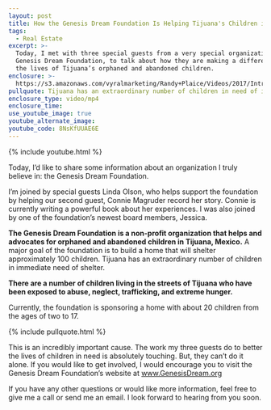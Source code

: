 ```yaml
---
layout: post
title: How the Genesis Dream Foundation Is Helping Tijuana's Children in Need
tags:
  - Real Estate
excerpt: >-
  Today, I met with three special guests from a very special organization, the
  Genesis Dream Foundation, to talk about how they are making a difference in
  the lives of Tijuana’s orphaned and abandoned children.
enclosure: >-
  https://s3.amazonaws.com/vyralmarketing/Randy+Plaice/Videos/2017/Introducing+The+Genesis+Dream+Foundation+-+Santa+Clarita+Real+Estate+Agent.mp4
pullquote: Tijuana has an extraordinary number of children in need of immediate shelter.
enclosure_type: video/mp4
enclosure_time:
use_youtube_image: true
youtube_alternate_image:
youtube_code: 8NsKfUUAE6E
---
```



{% include youtube.html %}

Today, I’d like to share some information about an organization I truly believe in: the Genesis Dream Foundation.

I’m joined by special guests Linda Olson, who helps support the foundation by helping our second guest, Connie Magruder record her story. Connie is currently writing a powerful book about her experiences. I was also joined by one of the foundation’s newest board members, Jessica.

**The Genesis Dream Foundation is a non-profit organization that helps and advocates for orphaned and abandoned children in Tijuana, Mexico.** A major goal of the foundation is to build a home that will shelter approximately 100 children. Tijuana has an extraordinary number of children in immediate need of shelter.

**There are a number of children living in the streets of Tijuana who have been exposed to abuse, neglect, trafficking, and extreme hunger.**

Currently, the foundation is sponsoring a home with about 20 children from the ages of two to 17.

{% include pullquote.html %}

This is an incredibly important cause. The work my three guests do to better the lives of children in need is absolutely touching. But, they can’t do it alone. If you would like to get involved, I would encourage you to visit the Genesis Dream Foundation’s website at <a href="www.GenesisDream.org" target="_blank">www.GenesisDream.org</a>

If you have any other questions or would like more information, feel free to give me a call or send me an email. I look forward to hearing from you soon.